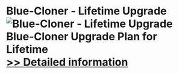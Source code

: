 # Blue-Cloner - Lifetime Upgrade<br />![Blue-Cloner - Lifetime Upgrade](https://mycommerce.akamaized.net/api/pimages/P300900304/BIG/300900304.JPG)<br />Blue-Cloner Upgrade Plan for Lifetime<br />[>> Detailed information](https://secure.shareit.com/shareit/product.html?productid=300900304&affiliateid=200057808)